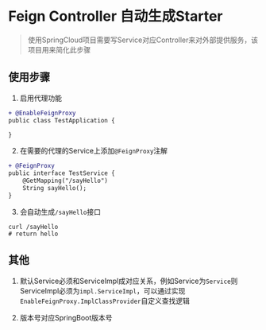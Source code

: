# Feign Controller 自动生成Starter

> 使用SpringCloud项目需要写Service对应Controller来对外部提供服务，该项目用来简化此步骤

## 使用步骤

1. 启用代理功能

```diff
+ @EnableFeignProxy
public class TestApplication {

}
```

2. 在需要的代理的Service上添加`@FeignProxy`注解

```diff
+ @FeignProxy
public interface TestService {
    @GetMapping("/sayHello")
    String sayHello();
}
```

3. 会自动生成`/sayHello`接口

```shell
curl /sayHello
# return hello
```

## 其他

1. 默认Service必须和ServiceImpl成对应关系，例如Service为`Service`则ServiceImpl必须为`impl.ServiceImpl`，可以通过实现`EnableFeignProxy.ImplClassProvider`自定义查找逻辑

2. 版本号对应SpringBoot版本号
